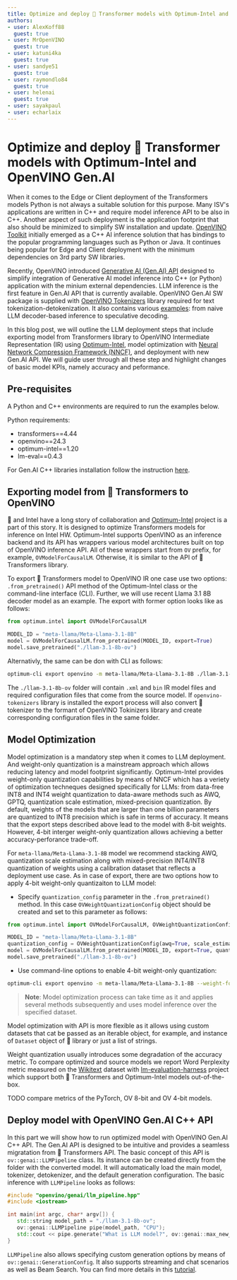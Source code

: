 ```yaml
---
title: Optimize and deploy 🤗 Transformer models with Optimum-Intel and OpenVINO Gen.AI
authors:
- user: AlexKoff88
  guest: true
- user: MrOpenVINO
  guest: true
- user: katuni4ka
  guest: true
- user: sandye51
  guest: true
- user: raymondlo84
  guest: true
- user: helenai
  guest: true
- user: sayakpaul
- user: echarlaix
---
```


# Optimize and deploy 🤗 Transformer models with Optimum-Intel and OpenVINO Gen.AI

When it comes to the Edge or Client deployment of the Transformers models Python is not always a suitable solution for this purpose. Many ISV's applications are written in C++ and require model inference API to be also in C++. Another aspect of such deployment is the application footprint that also should be minimized to simplify SW installation and update. [OpenVINO Toolkit](https://docs.openvino.ai/) initially emerged as a C++ AI inference solution that has bindings to the popular programming languages such as Python or Java. It continues being popular for Edge and Client deployment with the minimum dependencies on 3rd party SW libraries.

Recently, OpenVINO introduced [Generative AI (Gen.AI) API](https://docs.openvino.ai/2024/learn-openvino/llm_inference_guide/genai-guide.html) designed to simplify integration of Generative AI model inference into C++ (or Python) application with the minium external dependencies. LLM inference is the first feature in Gen.AI API that is currently available. OpenVINO Gen.AI SW package is supplied with [OpenVINO Tokenizers](https://docs.openvino.ai/2024/learn-openvino/llm_inference_guide/ov-tokenizers.html) library required for text tokenization-detokenization. It also contains various [examples](https://github.com/openvinotoolkit/openvino.genai/tree/master/samples): from naive LLM decoder-based inference to speculative decoding.

In this blog post, we will outline the LLM deployment steps that include exporting model from Transformers library to OpenVINO Intermediate Representation (IR) using [Optimum-Intel](https://huggingface.co/docs/optimum/en/intel/index), model optimization with [Neural Network Compression Framework (NNCF)](https://github.com/openvinotoolkit/nncf), and deployment with new Gen.AI API. We will guide user through all these step and highlight changes of basic model KPIs, namely accuracy and peformance.

## Pre-requisites

A Python and C++ environments are required to run the examples below.

Python requirements:
- transformers==4.44
- openvino==24.3
- optimum-intel==1.20
- lm-eval==0.4.3

For Gen.AI C++ libraries installation follow the instruction [here](https://docs.openvino.ai/2024/get-started/install-openvino/install-openvino-genai.html).


## Exporting model from 🤗 Transformers to OpenVINO

🤗 and Intel have a long story of collaboration and [Optimum-Intel](https://huggingface.co/docs/optimum/en/intel/index) project is a part of this story. It is designed to optimize Transformers models for inference on Intel HW. Optimum-Intel supports OpenVINO as an inference backend and its API has wrappers various model architectures built on top of OpenVINO inference API. All of these wrappers start from `OV` prefix, for example, `OVModelForCausalLM`. Otherwise, it is similar to the API of 🤗 Transformers library.

To export 🤗 Transformers model to OpenVINO IR one case use two options: `.from_pretrained()` API method of the Optimum-Intel class or the command-line interface (CLI).
Further, we will use recent Llama 3.1 8B decoder model as an example.
The export with former option looks like as follows:
```python
from optimum.intel import OVModelForCausalLM

MODEL_ID = "meta-llama/Meta-Llama-3.1-8B"
model = OVModelForCausalLM.from_pretrained(MODEL_ID, export=True)
model.save_pretrained("./llam-3.1-8b-ov")
```

Alternativly, the same can be don with CLI as follows:
```sh
optimum-cli export openvino -m meta-llama/Meta-Llama-3.1-8B ./llam-3.1-8b-ov
```

The `./llam-3.1-8b-ov` folder will contain `.xml` and `bin` IR model files and required configuration files that come from the source model. If `openvino-tokenizers` library is installed the export process will also convert 🤗 tokenizer to the formant of OpenVINO Tokinizers library and create corresponding configuration files in the same folder.

## Model Optimization

Model optimization is a mandatory step when it comes to LLM deployment. And weight-only quantization is a mainstream approach which allows reducing latency and model footprint significantly. Optimum-Intel provides weight-only quantization capabilities by means of NNCF which has a veriety of optimization techneques designed specifically for LLMs: from data-free INT8 and INT4 weight quantization to data-aware methods such as AWQ, GPTQ, quantization scale estimation, mixed-precision quantization.
By default, weights of the models that are larger than one billion parameters are quantized to INT8 precision which is safe in terms of accuracy. It means that the export steps described above lead to the model with 8-bit weights. However, 4-bit interger weight-only quantization allows achieving a better accuracy-perforance trade-off. 

For `meta-llama/Meta-Llama-3.1-8B` model we recommend stacking AWQ, quantization scale estimation along with mixed-precision INT4/INT8 quantization of weights using a calibration dataset that reflects a deployment use case. As in case of export, there are two options how to apply 4-bit weight-only quantizaiton to LLM model:
- Specify `quantization_config` parameter in the `.from_pretrained()` method. In this case `OVWeightQuantizationConfig` object should be created and set to this parameter as follows:
```python
from optimum.intel import OVModelForCausalLM, OVWeightQuantizationConfig

MODEL_ID = "meta-llama/Meta-Llama-3.1-8B"
quantization_config = OVWeightQuantizationConfig(awq=True, scale_estimation=True, group_size=64, dataset="c4")
model = OVModelForCausalLM.from_pretrained(MODEL_ID, export=True, quantization_config=quantization_config)
model.save_pretrained("./llam-3.1-8b-ov")
```

- Use command-line options to enable 4-bit weight-only quantization:
```sh
optimum-cli export openvino -m meta-llama/Meta-Llama-3.1-8B --weight-format int4 --awq --scale-estimation --group-size 64 --dataset c4 ./llam-3.1-8b-ov
```

>**Note**: Model optimization process can take time as it and applies several methods subsequently and uses model inference over the specified dataset.

Model optimization with API is more flexible as it allows using custom datasets that cat be passed as an iterable object, for example, and instance of `Dataset` object of 🤗 library or just a list of strings.

Weight quantization usually introduces some degradation of the accuracy metric. To compare optimized and source models we report Word Perplexity metric measured on the [Wikitext](https://huggingface.co/datasets/EleutherAI/wikitext_document_level) dataset with [lm-evaluation-harness](https://github.com/EleutherAI/lm-evaluation-harness.git) project which support both 🤗 Transformers and Optimum-Intel models out-of-the-box.

TODO compare metrics of the PyTorch, OV 8-bit and OV 4-bit models. 

## Deploy model with OpenVINO Gen.AI C++ API

In this part we will show how to run optimized model with OpenVINO Gen.AI C++ API. The Gen.AI API is designed to be intuitive and provides a seamless migratation from 🤗 Transformers API. The basic concept of this API is `ov::genai::LLMPipeline` class. Its instance can be created directly from the folder with the converted model. It will automatically load the main model, tokenizer, detokenizer, and the default generation configuration. The basic inference with `LLMPipeline` looks as follows:
```cpp
#include "openvino/genai/llm_pipeline.hpp"
#include <iostream>

int main(int argc, char* argv[]) {
   std::string model_path = "./llam-3.1-8b-ov";
   ov::genai::LLMPipeline pipe(model_path, "CPU");
   std::cout << pipe.generate("What is LLM model?", ov::genai::max_new_tokens(256));
}
```

`LLMPipeline` also allows specifying custom generation options by means of `ov::genai::GenerationConfig`. It also supports streaming and chat scenarios as well as Beam Search. You can find more details in this [tutorial](https://docs.openvino.ai/2024/learn-openvino/llm_inference_guide/genai-guide.html).
